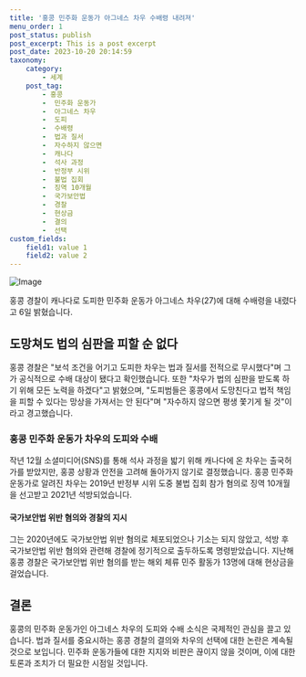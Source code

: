 ```yaml
---
title: '홍콩 민주화 운동가 아그네스 차우 수배령 내려져'
menu_order: 1
post_status: publish
post_excerpt: This is a post excerpt
post_date: 2023-10-20 20:14:59
taxonomy:
    category:
        - 세계
    post_tag:
        - 홍콩
        -  민주화 운동가
        -  아그네스 차우
        -  도피
        -  수배령
        -  법과 질서
        -  자수하지 않으면
        -  캐나다
        -  석사 과정
        -  반정부 시위
        -  불법 집회
        -  징역 10개월
        -  국가보안법
        -  경찰
        -  현상금
        -  결의
        -  선택
custom_fields:
    field1: value 1
    field2: value 2
---
```


![Image](https://imgnews.pstatic.net/image/011/2024/02/06/0004296899_001_20240206200401091.jpg?type=w647)


홍콩 경찰이 캐나다로 도피한 민주화 운동가 아그네스 차우(27)에 대해 수배령을 내렸다고 6일 밝혔습니다.

## 도망쳐도 법의 심판을 피할 순 없다

홍콩 경찰은 "보석 조건을 어기고 도피한 차우는 법과 질서를 전적으로 무시했다"며 그가 공식적으로 수배 대상이 됐다고 확인했습니다. 또한 "차우가 법의 심판을 받도록 하기 위해 모든 노력을 하겠다"고 밝혔으며, "도피범들은 홍콩에서 도망친다고 법적 책임을 피할 수 있다는 망상을 가져서는 안 된다"며 "자수하지 않으면 평생 쫓기게 될 것"이라고 경고했습니다.

### 홍콩 민주화 운동가 차우의 도피와 수배

작년 12월 소셜미디어(SNS)를 통해 석사 과정을 밟기 위해 캐나다에 온 차우는 출국허가를 받았지만, 홍콩 상황과 안전을 고려해 돌아가지 않기로 결정했습니다. 홍콩 민주화 운동가로 알려진 차우는 2019년 반정부 시위 도중 불법 집회 참가 혐의로 징역 10개월을 선고받고 2021년 석방되었습니다.

#### 국가보안법 위반 혐의와 경찰의 지시

그는 2020년에도 국가보안법 위반 혐의로 체포되었으나 기소는 되지 않았고, 석방 후 국가보안법 위반 혐의와 관련해 경찰에 정기적으로 출두하도록 명령받았습니다. 지난해 홍콩 경찰은 국가보안법 위반 혐의를 받는 해외 체류 민주 활동가 13명에 대해 현상금을 걸었습니다.

## 결론

홍콩의 민주화 운동가인 아그네스 차우의 도피와 수배 소식은 국제적인 관심을 끌고 있습니다. 법과 질서를 중요시하는 홍콩 경찰의 결의와 차우의 선택에 대한 논란은 계속될 것으로 보입니다. 민주화 운동가들에 대한 지지와 비판은 끊이지 않을 것이며, 이에 대한 토론과 조치가 더 필요한 시점일 것입니다.
